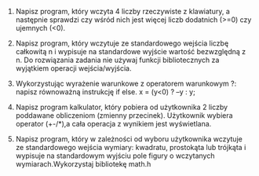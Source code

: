 1. Napisz program, który wczyta 4 liczby rzeczywiste z klawiatury, a następnie sprawdzi czy wśród nich jest więcej liczb dodatnich (>=0) czy ujemnych (<0).

2. Napisz program, który wczytuje ze standardowego wejścia liczbę całkowitą n i wypisuje na standardowe wyjście wartość bezwzględną z n. Do rozwiązania zadania nie używaj funkcji bibliotecznych za wyjątkiem operacji wejścia/wyjścia.

3. Wykorzystując  wyrażenie  warunkowe  z  operatorem  warunkowym  ?:    napisz  równoważną instrukcję if else. x = (y<0) ? –y : y;

4. Napisz   program   kalkulator,  który  pobiera  od  użytkownika 2 liczby poddawane obliczeniom (zmienny przecinek). Użytkownik wybiera operator (+-/*),a cała operacja z wynikiem jest wyświetlana.

5. Napisz  program,  który  w  zależności  od  wyboru  użytkownika  wczytuje  ze standardowego wejścia wymiary: kwadratu, prostokąta lub trójkąta i wypisuje  na standardowym wyjściu pole figury o wczytanych wymiarach.Wykorzystaj bibliotekę math.h
